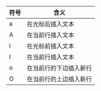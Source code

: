 |符号|含义|
|---|---|
|a |   在光标后插入文本|
|A|    在当前行插入文本|
|i |     在光标前插入文本|
|I|     在当前行插入文本|
|o |   在当前行的下边插入新行|
|O|    在当前行的上边插入新行|